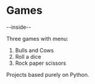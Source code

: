 # Games
--inside--

Three games with menu:
1. Bulls and Cows
2. Roll a dice 
3. Rock paper scissors

Projects based purely on Python. 
